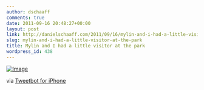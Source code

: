 ```yaml
---
author: dschaaff
comments: true
date: 2011-09-16 20:48:27+00:00
layout: post
link: http://danielschaaff.com/2011/09/16/mylin-and-i-had-a-little-visitor-at-the-park/
slug: mylin-and-i-had-a-little-visitor-at-the-park
title: Mylin and I had a little visitor at the park
wordpress_id: 438
---
```


[![Image](http://posterous.com/getfile/files.posterous.com/danielschaaff/lfmJuemklJJwBvxajpboCGodsoFEmshueqdsIjpefoxmckFbiAalrroyEjgp/image.jpg.scaled500.jpg)](http://posterous.com/getfile/files.posterous.com/danielschaaff/lfmJuemklJJwBvxajpboCGodsoFEmshueqdsIjpefoxmckFbiAalrroyEjgp/image.jpg.scaled1000.jpg)

  

via [Tweetbot for iPhone](http://tapbots.com/tweetbot)
